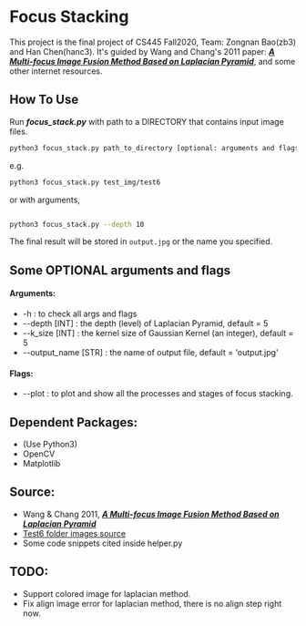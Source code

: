 # Focus Stacking

This project is the final project of CS445 Fall2020,
Team: Zongnan Bao(zb3) and Han Chen(hanc3). It's guided by Wang and Chang's 2011 paper: ***[A Multi-focus Image Fusion Method Based on Laplacian Pyramid](https://pdfs.semanticscholar.org/9079/27b96fa87283efbc5f9a9a4202a7f8e879ff.pdf?_ga=2.245832256.531696024.1607257913-188213619.1607257913)***, and some other internet resources.

## How To Use
Run ***focus_stack.py*** with path to a DIRECTORY that contains input image files.
```bash
python3 focus_stack.py path_to_directory [optional: arguments and flags]
```
e.g.
```bash
python3 focus_stack.py test_img/test6
```
or with arguments,
```bash

python3 focus_stack.py --depth 10
```
The final result will be stored in `output.jpg` or the name you specified.

## Some OPTIONAL arguments and flags
#### Arguments:
* -h : to check all args and flags
* --depth [INT] : the depth (level) of Laplacian Pyramid, default = 5
* --k_size [INT] : the kernel size of Gaussian Kernel (an integer), default = 5
* --output_name [STR] : the name of output file, default = 'output.jpg'

#### Flags:
* --plot : to plot and show all the processes and stages of focus stacking.

## Dependent Packages:
* (Use Python3)
* OpenCV
* Matplotlib

## Source:
* Wang & Chang 2011, ***[A Multi-focus Image Fusion Method Based on Laplacian Pyramid](https://pdfs.semanticscholar.org/9079/27b96fa87283efbc5f9a9a4202a7f8e879ff.pdf?_ga=2.245832256.531696024.1607257913-188213619.1607257913)***
* [Test6 folder images source](https://www.cambridgeincolour.com/tutorials/focus-stacking.htm)
* Some code snippets cited inside helper.py

## TODO:
* Support colored image for laplacian method.
* Fix align image error for laplacian method, there is no align step right now. 